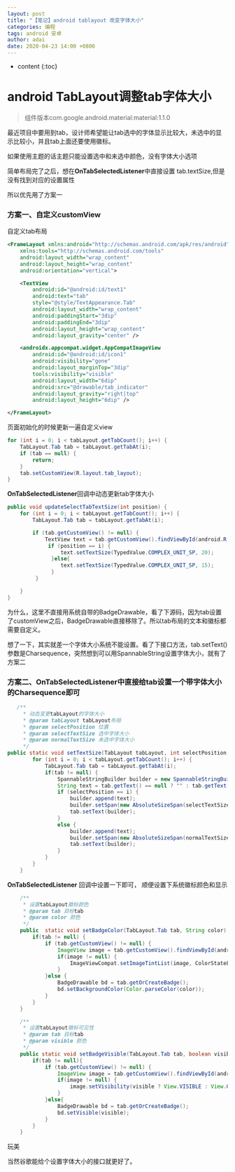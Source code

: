 ```yaml
---
layout: post
title: "【笔记】android tablayout 改变字体大小"
categories: 编程
tags: android 安卓
author: adai
date: 2020-04-23 14:00 +0800
---
```

* content
{:toc}




# android TabLayout调整tab字体大小





>  组件版本com.google.android.material:material:1.1.0 



最近项目中要用到tab，设计师希望能让tab选中的字体显示比较大，未选中的显示比较小，并且tab上面还要使用徽标。



如果使用主题的话主题只能设置选中和未选中颜色，没有字体大小选项



简单布局完了之后，想在**OnTabSelectedListener**中直接设置 tab.textSize,但是没有找到对应的设置属性

所以优先用了方案一



### 方案一、自定义customView



自定义tab布局 

```xml
<FrameLayout xmlns:android="http://schemas.android.com/apk/res/android"
    xmlns:tools="http://schemas.android.com/tools"
    android:layout_width="wrap_content"
    android:layout_height="wrap_content"
    android:orientation="vertical">

    <TextView
        android:id="@android:id/text1"
        android:text="tab"
        style="@style/TextAppearance.Tab"
        android:layout_width="wrap_content"
        android:paddingStart="3dip"
        android:paddingEnd="3dip"
        android:layout_height="wrap_content"
        android:layout_gravity="center" />

    <androidx.appcompat.widget.AppCompatImageView
        android:id="@android:id/icon1"
        android:visibility="gone"
        android:layout_marginTop="3dip"
        tools:visibility="visible"
        android:layout_width="6dip"
        android:src="@drawable/tab_indicator"
        android:layout_gravity="right|top"
        android:layout_height="6dip" />

</FrameLayout>
```



页面初始化的时候更新一遍自定义view

```java
for (int i = 0; i < tabLayout.getTabCount(); i++) {
    TabLayout.Tab tab = tabLayout.getTabAt(i);
    if (tab == null) {
        return;
    }
    tab.setCustomView(R.layout.tab_layout);
}

```



**OnTabSelectedListener**回调中动态更新tab字体大小

```java
public void updateSelectTabTextSize(int position) {
    for (int i = 0; i < tabLayout.getTabCount(); i++) {
        TabLayout.Tab tab = tabLayout.getTabAt(i);

        if (tab.getCustomView() != null) {
            TextView text = tab.getCustomView().findViewById(android.R.id.text1);
             if (position == i) {
                 text.setTextSize(TypedValue.COMPLEX_UNIT_SP, 20);
              }else{
                 text.setTextSize(TypedValue.COMPLEX_UNIT_SP, 15);
              }
         }

    }
}
```



为什么，这里不直接用系统自带的BadgeDrawable，看了下源码，因为tab设置了customView之后，BadgeDrawable直接移除了。所以tab布局的文本和徽标都需要自定义。



想了一下，其实就差一个字体大小系统不能设置。看了下接口方法，tab.setText()参数是Charsequence，突然想到可以用SpannableString设置字体大小，就有了方案二



### 方案二、**OnTabSelectedListener**中直接给tab设置一个带字体大小的Charsequence即可



```java
   /**
     * 动态变更tabLayout的字体大小
     * @param tabLayout tabLayout布局
     * @param selectPosition 位置
     * @param selectTextSize 选中字体大小
     * @param normalTextSize 未选中字体大小
     */
public static void setTextSize(TabLayout tabLayout, int selectPosition, int selectTextSize, int normalTextSize) {
        for (int i = 0; i < tabLayout.getTabCount(); i++) {
            TabLayout.Tab tab = tabLayout.getTabAt(i);
            if(tab != null) {
                SpannableStringBuilder builder = new SpannableStringBuilder();
                String text = tab.getText() == null ? "" : tab.getText().toString();
                if (selectPosition == i) {
                    builder.append(text);
                    builder.setSpan(new AbsoluteSizeSpan(selectTextSize, true), 0, builder.length(), Spanned.SPAN_INCLUSIVE_EXCLUSIVE);
                    tab.setText(builder);
                }
                else {
                    builder.append(text);
                    builder.setSpan(new AbsoluteSizeSpan(normalTextSize, true), 0, builder.length(), Spanned.SPAN_INCLUSIVE_EXCLUSIVE);
                    tab.setText(builder);
                }
            }
        }
    }
```



**OnTabSelectedListener** 回调中设置一下即可， 顺便设置下系统徽标颜色和显示



```java
    /**
     * 设置tabLayout徽标颜色
     * @param tab 目标tab
     * @param color 颜色
     */
    public  static void setBadgeColor(TabLayout.Tab tab, String color) {
        if(tab != null) {
            if (tab.getCustomView() != null) {
                ImageView image = tab.getCustomView().findViewById(android.R.id.icon1);
                if(image != null) {
                    ImageViewCompat.setImageTintList(image, ColorStateList.valueOf(Color.parseColor(color)));
                }
            }else {
                BadgeDrawable bd = tab.getOrCreateBadge();
                bd.setBackgroundColor(Color.parseColor(color));
            }
        }
    }

    /**
     * 设置tabLayout徽标可见性
     * @param tab 目标tab
     * @param visible 颜色
     */
    public static void setBadgeVisible(TabLayout.Tab tab, boolean visible) {
        if(tab != null){
            if (tab.getCustomView() != null) {
                ImageView image = tab.getCustomView().findViewById(android.R.id.icon1);
                if(image != null) {
                    image.setVisibility(visible ? View.VISIBLE : View.GONE);
                }
            }else{
                BadgeDrawable bd = tab.getOrCreateBadge();
                bd.setVisible(visible);
            }
        }
    }
```



玩美

当然谷歌能给个设置字体大小的接口就更好了。











